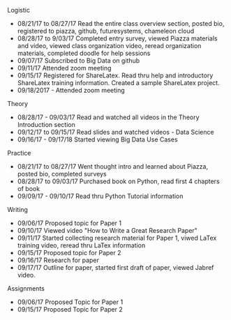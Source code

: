 
Logistic

* 08/21/17 to 08/27/17 Read the entire class overview section, posted bio, registered to piazza, github, futuresystems, chameleon cloud
* 08/28/17 to 9/03/17 Completed entry survey, viewed Piazza materials and video, viewed class organization video, reread organization materials, completed doodle for help sessions
* 09/07/17 Subscribed to Big Data on github
* 09/11/17 Attended zoom meeting
* 09/15/17 Registered for ShareLatex. Read thru help and introductory ShareLatex training information. Created a sample ShareLatex project. 
* 09/18/2017 - Attended zoom meeting


Theory

* 08/28/17 - 09/03/17 Read and watched all videos in the Theory Introduction section
* 09/12/17 to 09/15/17 Read slides and watched videos - Data Science 
* 09/16/17 - 09/17/18 Started viewing Big Data Use Cases

Practice

* 08/21/17 to 08/27/17  Went thought intro and learned about Piazza, posted bio, completed surveys
* 08/28/17 to 09/03/17  Purchased book on Python, read first 4 chapters of book
* 09/09/17 - 09/10/17   Read thru Python Tutorial information

Writing

* 09/06/17 Proposed topic for Paper 1
* 09/10/17 Viewed video "How to Write a Great Research Paper"
* 09/11/17 Started collecting research material for Paper 1, viwed LaTex training video, reread thru LaTex information 
* 09/15/17 Proposed topic for Paper 2
* 09/16/17 Research for paper
* 09/17/17 Outline for paper, started first draft of paper, viewed Jabref video. 

Assignments

* 09/06/17 Proposed Topic for Paper 1
* 09/15/17 Proposed Topic for Paper 2

